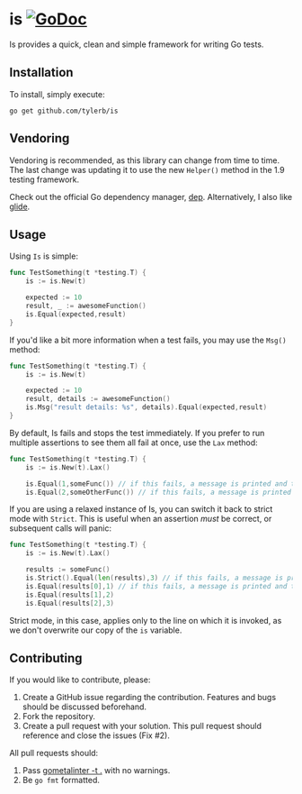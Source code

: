 # is [![GoDoc](https://godoc.org/github.com/tylerb/is?status.png)](http://godoc.org/github.com/tylerb/is)

Is provides a quick, clean and simple framework for writing Go tests.

## Installation

To install, simply execute:

```
go get github.com/tylerb/is
```

## Vendoring

Vendoring is recommended, as this library can change from time to time. The last change was updating it to use the new `Helper()` method in the 1.9 testing framework.

Check out the official Go dependency manager, [dep](https://github.com/golang/dep). Alternatively, I also like [glide](https://github.com/Masterminds/glide).

## Usage

Using `Is` is simple:

```go
func TestSomething(t *testing.T) {
	is := is.New(t)

	expected := 10
	result, _ := awesomeFunction()
	is.Equal(expected,result)
}
```

If you'd like a bit more information when a test fails, you may use the `Msg()` method:

```go
func TestSomething(t *testing.T) {
	is := is.New(t)

	expected := 10
	result, details := awesomeFunction()
	is.Msg("result details: %s", details).Equal(expected,result)
}
```

By default, Is fails and stops the test immediately. If you prefer to run multiple assertions to see them all fail at once, use the `Lax` method:

```go
func TestSomething(t *testing.T) {
	is := is.New(t).Lax()

	is.Equal(1,someFunc()) // if this fails, a message is printed and the test continues
	is.Equal(2,someOtherFunc()) // if this fails, a message is printed and the test continues
```

If you are using a relaxed instance of Is, you can switch it back to strict mode with `Strict`. This is useful when an assertion *must* be correct, or subsequent calls will panic:

```go
func TestSomething(t *testing.T) {
	is := is.New(t).Lax()

	results := someFunc()
	is.Strict().Equal(len(results),3) // if this fails, a message is printed and testing stops
	is.Equal(results[0],1) // if this fails, a message is printed and testing continues
	is.Equal(results[1],2)
	is.Equal(results[2],3)
```

Strict mode, in this case, applies only to the line on which it is invoked, as we don't overwrite our copy of the `is` variable.

## Contributing

If you would like to contribute, please:

1. Create a GitHub issue regarding the contribution. Features and bugs should be discussed beforehand.
2. Fork the repository.
3. Create a pull request with your solution. This pull request should reference and close the issues (Fix #2).

All pull requests should:

1. Pass [gometalinter -t .](https://github.com/alecthomas/gometalinter) with no warnings.
2. Be `go fmt` formatted.
